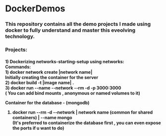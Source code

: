 # DockerDemos
<h3>This repository contains all the demo projects I made using docker to fully understand and master this eveolving technology.</h3>

<h3>
Projects:
</h3>
<h4>
1) Dockerizing networks-starting-setup using networks:<br>
  Commands:<br>
  1) docker network create |network name| <br>
  Initially creating the container for the server<br>
  2) docker build -t |image name| . <br>
  3) docker run --name <container name> --network <network name> --rm -d -p 3000:3000 <container name> <br> ( You can add bind mounts , anonymous or named volumes to it)
  
  Container for the database - (mongodb)
  1) docker run --rm -d --network | network name (common for shared containers) | --name <container name> mongo <br>
 (It's preferred to containerize the database first , you can even expose the ports if u want to do)
  </h4>
